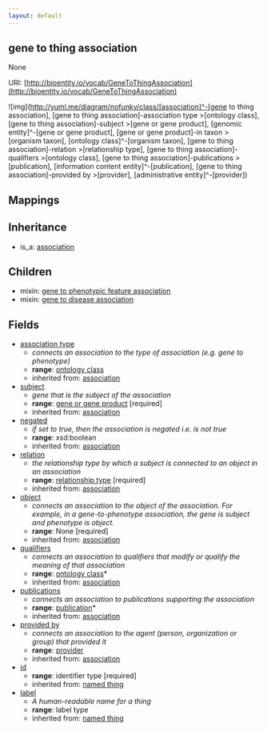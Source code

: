 ```yaml
---
layout: default
---
```


## gene to thing association


None

URI: [http://bioentity.io/vocab/GeneToThingAssociation](http://bioentity.io/vocab/GeneToThingAssociation)


![img](http://yuml.me/diagram/nofunky/class/[association]^-[gene to thing association], [gene to thing association]-association type >[ontology class], [gene to thing association]-subject >[gene or gene product], [genomic entity]^-[gene or gene product], [gene or gene product]-in taxon >[organism taxon], [ontology class]^-[organism taxon], [gene to thing association]-relation >[relationship type], [gene to thing association]-qualifiers >[ontology class], [gene to thing association]-publications >[publication], [information content entity]^-[publication], [gene to thing association]-provided by >[provider], [administrative entity]^-[provider])
## Mappings


## Inheritance

 *  is_a: [association](Association.html)

## Children

 *  mixin: [gene to phenotypic feature association](GeneToPhenotypicFeatureAssociation.html)
 *  mixin: [gene to disease association](GeneToDiseaseAssociation.html)


## Fields

 * [association type](association_type.html)
    * _connects an association to the type of association (e.g. gene to phenotype)_
    * __range__: [ontology class](OntologyClass.html)
    * inherited from: [association](Association.html)
 * [subject](subject.html)
    * _gene that is the subject of the association_
    * __range__: [gene or gene product](GeneOrGeneProduct.html) [required]
    * inherited from: [association](Association.html)
 * [negated](negated.html)
    * _if set to true, then the association is negated i.e. is not true_
    * __range__: xsd:boolean
    * inherited from: [association](Association.html)
 * [relation](relation.html)
    * _the relationship type by which a subject is connected to an object in an association_
    * __range__: [relationship type](RelationshipType.html) [required]
    * inherited from: [association](Association.html)
 * [object](object.html)
    * _connects an association to the object of the association. For example, in a gene-to-phenotype association, the gene is subject and phenotype is object._
    * __range__: None [required]
    * inherited from: [association](Association.html)
 * [qualifiers](qualifiers.html)
    * _connects an association to qualifiers that modify or qualify the meaning of that association_
    * __range__: [ontology class](OntologyClass.html)*
    * inherited from: [association](Association.html)
 * [publications](publications.html)
    * _connects an association to publications supporting the association_
    * __range__: [publication](Publication.html)*
    * inherited from: [association](Association.html)
 * [provided by](provided_by.html)
    * _connects an association to the agent (person, organization or group) that provided it_
    * __range__: [provider](Provider.html)
    * inherited from: [association](Association.html)
 * [id](id.html)
    * __range__: identifier type [required]
    * inherited from: [named thing](NamedThing.html)
 * [label](label.html)
    * _A human-readable name for a thing_
    * __range__: label type
    * inherited from: [named thing](NamedThing.html)
